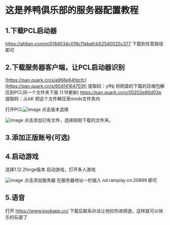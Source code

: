 # 这是养鸭俱乐部的服务器配置教程

## 1.下载PCL启动器 

https://afdian.com/p/0164034c016c11ebafcb52540025c377 下载到任意路径即可

## 2.下载服务器客户端，让PCL启动器识别
[https://pan.quark.cn/s/a966e64fdcfc](https://pan.quark.cn/s/60d14164703f) 提取码：yfNj
将网盘的下载的压缩包解压到PCL同一个文件夹下面
(1.19更新) https://pan.quark.cn/s/00202e80d03e 提取码：JLbK 把这个文件解压至mods文件夹内

打开PCL![image](https://github.com/user-attachments/assets/aa9e4da0-29b0-4f7c-8dfe-7d33f00882e7)
点击版本选择


![image](https://github.com/user-attachments/assets/22a1e1e1-aa43-45d9-935d-df6780b43681)
点击添加已有文件，选择刚刚下载的文件夹。

## 3.添加正版账号(可选)

## 4.启动游戏

选择1.12.2forge版本 启动游戏，打开多人游戏


![image](https://github.com/user-attachments/assets/d3889b68-4dd5-42f7-96b2-40bdfabd897d)
点击添加服务器 在服务器地址一栏输入   nd.rainplay.cn:20899  即可

## 5.语音
打开 https://www.kookapp.cn/ 下载后联系孙法让他拉你进频道，这样就可以快乐的玩耍了
